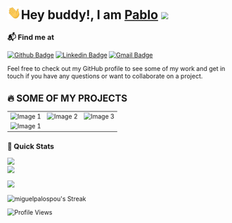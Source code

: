 <h1> <img src="https://raw.githubusercontent.com/ABSphreak/ABSphreak/master/gifs/Hi.gif" height="30px">Hey buddy!, I am <a href="https://github.com/pablomariaarranzpou">Pablo</a> <img height="30px" src="https://emojis.slackmojis.com/emojis/images/1531849430/4246/blob-sunglasses.gif?1531849430"></h1>
</h1>

### 📬 Find me at
[![Github Badge](http://img.shields.io/badge/-Github-black?style=flat-square&logo=github&link=https://github.com/pablomariaarranzpou/)](https://github.com/pablomariaarranzpou/) 
[![Linkedin Badge](https://img.shields.io/badge/-LinkedIn-blue?style=flat-square&logo=Linkedin&logoColor=white&link=https://www.linkedin.com/in/pablomariaarranzpou/)](https://www.linkedin.com/in/pablomariaarranzpou)
[![Gmail Badge](https://img.shields.io/badge/-Gmail-d14836?style=flat-square&logo=Gmail&logoColor=white&link=mailto:defcon.sentinal95@gmail.com)](mailto:pablomariaarranzpou@gmail.com)

Feel free to check out my GitHub profile to see some of my work and get in touch if you have any questions or want to collaborate on a project.
## 🔥 SOME OF MY PROJECTS 
<table align="center">
  <tr>
    <td>
      <img src="https://user-images.githubusercontent.com/71595730/236784073-bdb83de0-b659-4138-9977-5c6644bc1a05.jpg" alt="Image 1" width="190px" height="100px">
    </td>
    <td>
      <img src="https://user-images.githubusercontent.com/71595730/236784647-17e04098-703e-4c54-9655-262e62d1d43a.jpg" alt="Image 2" width="190px" height="100px">
    </td>
    <td>
      <img src="https://user-images.githubusercontent.com/71595730/236785043-b97e6a68-9469-4da1-9bae-e51af37e59eb.png" alt="Image 3" width="190px" height="100px">
    </td>
  </tr>
  <tr>
    <td>
      <img src="https://user-images.githubusercontent.com/71595730/236794140-636c4915-76e8-4068-ba14-486840182c92.jpg" alt="Image 1" width="190px" height="100px">
    </td>
  </tr>
</table>

### 🚀 Quick Stats

![](https://leetcard.jacoblin.cool/pablomariaarranzpou?ext=activity)
<br>
![](https://github-readme-stats.vercel.app/api?username=pablomariaarranzpou&show_icons=true&theme=transparent)

![](https://www.codewars.com/users/pablomariaarranzpou/badges/large)

<p align="left">
  <img src="https://github-readme-streak-stats.herokuapp.com/?user=pablomariaarranzpou&theme=vue-dark&hide_border=true" alt="miguelpalospou's Streak">
</p>

![Profile Views](https://komarev.com/ghpvc/?username=pablomariaarranzpou)


